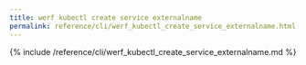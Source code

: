 ```yaml
---
title: werf kubectl create service externalname
permalink: reference/cli/werf_kubectl_create_service_externalname.html
---
```


{% include /reference/cli/werf_kubectl_create_service_externalname.md %}
